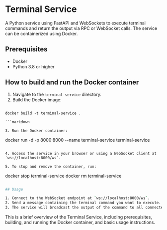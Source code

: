 # Terminal Service

A Python service using FastAPI and WebSockets to execute terminal commands and return the output via RPC or WebSocket calls. The service can be containerized using Docker.

## Prerequisites

- Docker
- Python 3.8 or higher

## How to build and run the Docker container

1. Navigate to the `terminal-service` directory.
2. Build the Docker image:

```

docker build -t terminal-service .

```markdown

3. Run the Docker container:

```

docker run -d -p 8000:8000 --name terminal-service terminal-service

```arduino

4. Access the service in your browser or using a WebSocket client at `ws://localhost:8000/ws`.

5. To stop and remove the container, run:

```

docker stop terminal-service docker rm terminal-service

```bash

## Usage

1. Connect to the WebSocket endpoint at `ws://localhost:8000/ws`.
2. Send a message containing the terminal command you want to execute.
3. The service will broadcast the output of the command to all connected clients.
```

This is a brief overview of the Terminal Service, including prerequisites, building, and running the Docker container, and basic usage instructions.
